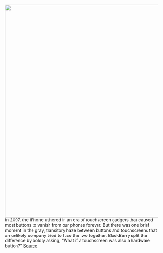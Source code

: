<img src='https://cdn.vox-cdn.com/thumbor/KkyA7MzBjbDVuDCx1U6N0YBvipo=/0x0:2040x1360/1200x800/filters:focal(761x176:1087x502)/cdn.vox-cdn.com/uploads/chorus_image/image/70693485/akrales_220328_5025_0006.0.jpg' width='700px' /><br/>
In 2007, the iPhone ushered in an era of touchscreen gadgets that caused most buttons to vanish from our phones forever. But there was one brief moment in the gray, transitory haze between buttons and touchscreens that an unlikely company tried to fuse the two together. BlackBerry split the difference by boldly asking, “What if a touchscreen was also a hardware button?”
<a href='https://www.theverge.com/23002238/blackberry-storm-surepress-screen-button-touchscreen-technology'> Source <a/>